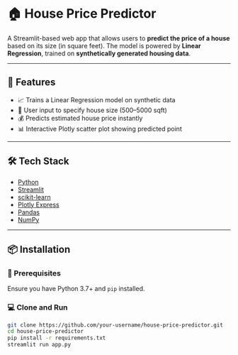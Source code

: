 # 🏠 House Price Predictor

A Streamlit-based web app that allows users to **predict the price of a house** based on its size (in square feet). The model is powered by **Linear Regression**, trained on **synthetically generated housing data**.

---

## 🚀 Features

- 📈 Trains a Linear Regression model on synthetic data
- 🔢 User input to specify house size (500–5000 sqft)
- 💰 Predicts estimated house price instantly
- 📊 Interactive Plotly scatter plot showing predicted point

---

## 🛠️ Tech Stack

- [Python](https://www.python.org/)
- [Streamlit](https://streamlit.io/)
- [scikit-learn](https://scikit-learn.org/)
- [Plotly Express](https://plotly.com/python/plotly-express/)
- [Pandas](https://pandas.pydata.org/)
- [NumPy](https://numpy.org/)

---

## 📦 Installation

### 🔧 Prerequisites

Ensure you have Python 3.7+ and `pip` installed.

### 💻 Clone and Run

```bash
git clone https://github.com/your-username/house-price-predictor.git
cd house-price-predictor
pip install -r requirements.txt
streamlit run app.py
